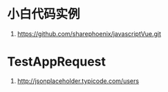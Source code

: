 # 小白代码实例
1. https://github.com/sharephoenix/javascriptVue.git

# TestAppRequest
1. http://jsonplaceholder.typicode.com/users
